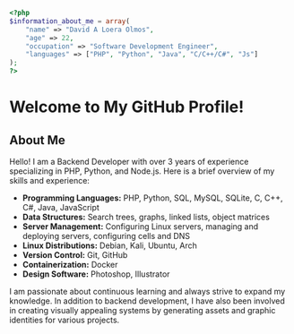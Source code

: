 ```php
<?php
$information_about_me = array(
    "name" => "David A Loera Olmos",
    "age" => 22,
    "occupation" => "Software Development Engineer",
    "languages" => ["PHP", "Python", "Java", "C/C++/C#", "Js"]
);
?>
```

# Welcome to My GitHub Profile!

## About Me

Hello! I am a Backend Developer with over 3 years of experience specializing in PHP, Python, and Node.js. Here is a brief overview of my skills and experience:

- **Programming Languages:** PHP, Python, SQL, MySQL, SQLite, C, C++, C#, Java, JavaScript
- **Data Structures:** Search trees, graphs, linked lists, object matrices
- **Server Management:** Configuring Linux servers, managing and deploying servers, configuring cells and DNS
- **Linux Distributions:** Debian, Kali, Ubuntu, Arch
- **Version Control:** Git, GitHub
- **Containerization:** Docker
- **Design Software:** Photoshop, Illustrator

I am passionate about continuous learning and always strive to expand my knowledge. In addition to backend development, I have also been involved in creating visually appealing systems by generating assets and graphic identities for various projects.
